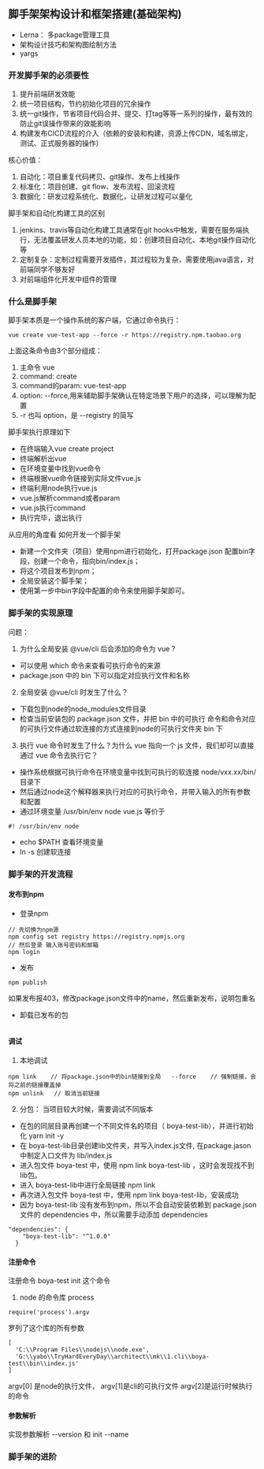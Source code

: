 ## 脚手架架构设计和框架搭建(基础架构)
- Lerna： 多package管理工具
- 架构设计技巧和架构图绘制方法
- yargs 

### 开发脚手架的必须要性
1. 提升前端研发效能
2. 统一项目结构，节约初始化项目的冗余操作
3. 统一git操作，节省项目代码合并、提交、打tag等等一系列的操作，最有效的防止git误操作带来的效能影响
4. 构建发布CICD流程的介入（依赖的安装和构建，资源上传CDN，域名绑定， 测试、正式服务器的操作）

核心价值： 
1. 自动化：项目重复代码拷贝、git操作、发布上线操作
2. 标准化：项目创建、git flow、发布流程、回滚流程
3. 数据化：研发过程系统化、数据化，让研发过程可以量化

脚手架和自动化构建工具的区别   
1. jenkins、travis等自动化构建工具通常在git hooks中触发，需要在服务端执行，无法覆盖研发人员本地的功能，如：创建项目自动化、本地git操作自动化等
2. 定制复杂：定制过程需要开发插件，其过程较为复杂，需要使用java语言，对前端同学不够友好
3. 对前端组件化开发中组件的管理


### 什么是脚手架
脚手架本质是一个操作系统的客户端，它通过命令执行：
```
vue create vue-test-app --force -r https://registry.npm.taobao.org
```
上面这条命令由3个部分组成： 
1. 主命令  vue
2. command: create
3. command的param: vue-test-app
4. option: --force,用来辅助脚手架确认在特定场景下用户的选择，可以理解为配置
5. -r 也叫 option，是 --registry 的简写

脚手架执行原理如下
- 在终端输入vue create project
- 终端解析出vue
- 在环境变量中找到vue命令
- 终端根据vue命令链接到实际文件vue.js
- 终端利用node执行vue.js
- vue.js解析command或者param
- vue.js执行command
- 执行完毕，退出执行

从应用的角度看 如何开发一个脚手架
- 新建一个文件夹（项目）使用npm进行初始化，打开package.json 配置bin字段，创建一个命令，指向bin/index.js；
- 将这个项目发布到npm；
- 全局安装这个脚手架；
- 使用第一步中bin字段中配置的命令来使用脚手架即可。



### 脚手架的实现原理
问题：  
1. 为什么全局安装 @vue/cli 后会添加的命令为 vue ?
- 可以使用 which 命令来查看可执行命令的来源 
- package.json 中的 bin 下可以指定对应执行文件和名称

2. 全局安装 @vue/cli 时发生了什么？
- 下载包到node的node_modules文件目录
- 检查当前安装包的 package.json 文件，并把 bin 中的可执行 命令和命令对应的可执行文件通过软连接的方式连接到node的可执行文件夹 bin 下

3. 执行 vue 命令时发生了什么？为什么 vue 指向一个 js 文件，我们却可以直接通过 vue 命令去执行它？
- 操作系统根据可执行命令在环境变量中找到可执行的软连接  node/vxx.xx/bin/ 目录下
- 然后通过node这个解释器来执行对应的可执行命令，并带入输入的所有参数和配置
- 通过环境变量  /usr/bin/env node vue.js 等价于
```
#! /usr/bin/env node 
```
- echo $PATH  查看环境变量
- ln -s 创建软连接

### 脚手架的开发流程

#### 发布到npm 
- 登录npm 
```
// 先切换为npm源
npm config set registry https://registry.npmjs.org
// 然后登录 输入账号密码和邮箱
npm login
```
- 发布
```
npm publish
```
如果发布报403，修改package.json文件中的name，然后重新发布，说明包重名  
- 卸载已发布的包
```
```

#### 调试 
1. 本地调试
```
npm link    // 将package.json中的bin链接到全局   --force    // 强制链接，会将之前的链接覆盖掉   
npm unlink   // 取消当前链接 
```
2. 分包： 当项目较大时候，需要调试不同版本
- 在包的同层目录再创建一个不同文件名的项目（ boya-test-lib），并进行初始化 yarn init -y
- 在 boya-test-lib目录创建lib文件夹，并写入index.js文件, 在package.jason中制定入口文件为 lib/index.js
- 进入包文件 boya-test 中，使用 npm link boya-test-lib ，这时会发现找不到lib包。
- 进入 boya-test-lib中进行全局链接 npm link
- 再次进入包文件 boya-test 中，使用 npm link boya-test-lib，安装成功
- 因为 boya-test-lib 没有发布到npm，所以不会自动安装依赖到 package.json 文件的 dependencies 中，所以需要手动添加 dependencies
```
"dependencies": {
    "boya-test-lib": "^1.0.0"
  }
```

#### 注册命令
注册命令 boya-test init 这个命令
1. node 的命令库 process
```
require('process').argv 
``` 
罗列了这个库的所有参数
```
[
  'C:\\Program Files\\nodejs\\node.exe',
  'G:\\yabo\\TryHardEveryDay\\architect\\mk\\1.cli\\boya-test\\bin\\index.js'
]
```
argv[0] 是node的执行文件， argv[1]是cli的可执行文件  argv[2]是运行时候执行的命令

#### 参数解析
实现参数解析 --version  和  init --name 


### 脚手架的进阶
